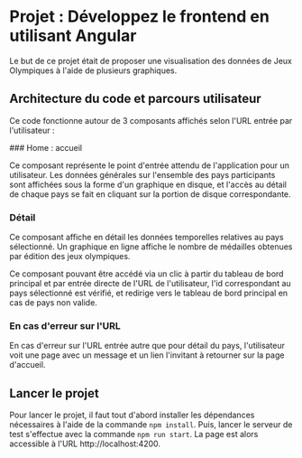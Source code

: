 # Projet : Développez le frontend en utilisant Angular

Le but de ce projet était de proposer une visualisation des données de Jeux Olympiques à l'aide de plusieurs graphiques.

## Architecture du code et parcours utilisateur

Ce code fonctionne autour de 3 composants affichés selon l'URL entrée par l'utilisateur :

### Home : accueil

Ce composant représente le point d'entrée attendu de l'application pour un utilisateur. Les données générales sur l'ensemble des pays participants sont affichées sous la forme d'un graphique en disque, et l'accès au détail de chaque pays se fait en cliquant sur la portion de disque correspondante.

### Détail

Ce composant affiche en détail les données temporelles relatives au pays sélectionné. Un graphique en ligne affiche le nombre de médailles obtenues par édition des jeux olympiques.

Ce composant pouvant être accédé via un clic à partir du tableau de bord principal et par entrée directe de l'URL de l'utilisateur, l'id correspondant au pays sélectionné est vérifié, et redirige vers le tableau de bord principal en cas de pays non valide.

### En cas d'erreur sur l'URL

En cas d'erreur sur l'URL entrée autre que pour détail du pays, l'utilisateur voit une page avec un message et un lien l'invitant à retourner sur la page d'accueil.

## Lancer le projet

Pour lancer le projet, il faut tout d'abord installer les dépendances nécessaires à l'aide de la commande `npm install`. Puis, lancer le serveur de test s'effectue avec la commande `npm run start`. La page est alors accessible à l'URL http://localhost:4200. 